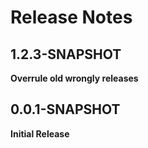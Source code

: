 # Release Notes

## 1.2.3-SNAPSHOT

**Overrule old wrongly releases**

## 0.0.1-SNAPSHOT

**Initial Release**

